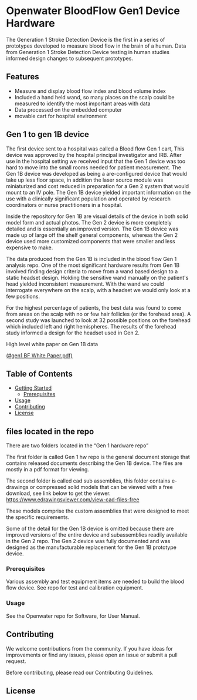 # Openwater BloodFlow Gen1 Device Hardware

The Generation 1 Stroke Detection Device is the first in a series of prototypes developed to measure blood flow in the brain of a human.  Data from Generation 1 Stroke Detection Device testing in human studies informed design changes to subsequent prototypes.

## Features

- Measure and display blood flow index and blood volume index
- Included a hand held wand, so many places on the scalp could be measured to identify the most important areas with data
- Data processed on the embedded computer
- movable cart for hospital environment


## Gen 1 to gen 1B device

The first device sent to a hospital was called a Blood flow Gen 1 cart, This device was approved by the hospital principal investigator and IRB.  After use in the hospital setting we received input that the Gen 1 device was too hard to move into the small rooms needed for patient measurement.  The Gen 1B device was developed as being a are-configured device that would  take up less floor space, in addition the laser source module was miniaturized and cost reduced in preparation for a Gen 2 system that would mount to an IV pole.   The Gen 1B device yielded important information on the use with a clinically significant population and operated by research coordinators or nurse practitioners in a hospital. 

Inside the repository for Gen 1B are visual details of the device in both solid model form and actual photos.  The Gen 2 device is more completely detailed and is essentially an improved version.  The Gen 1B device was made up of large off the shelf general components, whereas the Gen 2 device used more customized components that were smaller and less expensive to make.

The data produced from the Gen 1B is included in the blood flow Gen 1 analysis repo.
One of the most significant hardware results from Gen 1B involved finding design criteria to move from a wand based design to a static headset design.  Holding the sensitive wand manually on the patient's head yielded inconsistent measurement.  With the wand we could interrogate everywhere on the scalp, with a headset we would only look at a few positions.

For the highest percentage of patients, the best data was found to come from areas on the scalp with no or few hair follicles (or the forehead area).  A second study was launched to look at 32 possible positions on the forehead which included left and right hemispheres.  The results of the forehead study informed a design for the headset used in Gen 2.

High level white paper on Gen 1B data

[(#gen1 BF White Paper.pdf)](https://github.com/OpenwaterInternet/opw_bloodflow_gen1_hw/blob/main/gen1%20BF%20White%20Paper.pdf)


## Table of Contents

- [Getting Started](#getting-started)
  - [Prerequisites](#prerequisites)
- [Usage](#usage)
- [Contributing](#contributing)
- [License](#license)

## files located in the repo
There are two folders located in the “Gen 1 hardware repo”

The first folder is called Gen 1 hw repo is the general document storage that contains released documents describing the Gen 1B device.  The files are mostly in a pdf format for viewing.

The second folder is called cad sub assemblies, this folder contains e-drawings or compressed solid models that can be viewed with a free download, see link below to get the viewer.  
<https://www.edrawingsviewer.com/view-cad-files-free>

These models comprise the custom assemblies that were designed to meet the specific requirements.

Some of the detail for the Gen 1B device is omitted because there are improved versions of the entire device and subassemblies readily available in the Gen 2 repo.  The Gen 2 device was fully documented and was designed as the manufacturable replacement for the Gen 1B prototype device. 

### Prerequisites

Various assembly and test equipment items are needed to build the blood flow device. See repo for test and calibration equipment.

### Usage

See the Openwater repo for Software, for User Manual. 


## Contributing

We welcome contributions from the community. If you have ideas for improvements or find any issues, please open an issue or submit a pull request.

Before contributing, please read our Contributing Guidelines.

## License
